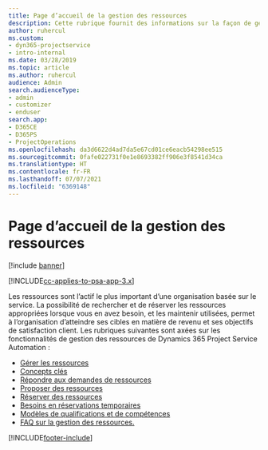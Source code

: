 ```yaml
---
title: Page d’accueil de la gestion des ressources
description: Cette rubrique fournit des informations sur la façon de gérer les ressources.
author: ruhercul
ms.custom:
- dyn365-projectservice
- intro-internal
ms.date: 03/28/2019
ms.topic: article
ms.author: ruhercul
audience: Admin
search.audienceType:
- admin
- customizer
- enduser
search.app:
- D365CE
- D365PS
- ProjectOperations
ms.openlocfilehash: da3d6622d4ad7da5e67cd01ce6eacb54298ee515
ms.sourcegitcommit: 0fafe022731f0e1e8693382ff906e3f8541d34ca
ms.translationtype: HT
ms.contentlocale: fr-FR
ms.lasthandoff: 07/07/2021
ms.locfileid: "6369148"
---
```

# <a name="resource-management-home-page"></a>Page d’accueil de la gestion des ressources

[!include [banner](../includes/psa-now-project-operations.md)]

[!INCLUDE[cc-applies-to-psa-app-3.x](../includes/cc-applies-to-psa-app-3x.md)]

Les ressources sont l’actif le plus important d’une organisation basée sur le service. La possibilité de rechercher et de réserver les ressources appropriées lorsque vous en avez besoin, et les maintenir utilisées, permet à l’organisation d’atteindre ses cibles en matière de revenu et ses objectifs de satisfaction client. Les rubriques suivantes sont axées sur les fonctionnalités de gestion des ressources de Dynamics 365 Project Service Automation :

- [Gérer les ressources](manage-resources.md)
- [Concepts clés](reports-key-concepts.md)
- [Répondre aux demandes de ressources](resource-management-fulfill-requests.md)
- [Proposer des ressources](resource-management-propose-resources.md)
- [Réserver des ressources](resource-management-book-resources-scheduleboard.md)
- [Besoins en réservations temporaires](resource-management-softbook-requirements.md)
- [Modèles de qualifications et de compétences](resource-management-skills-proficiency.md)
- [FAQ sur la gestion des ressources.](resource-management-faq.md)


[!INCLUDE[footer-include](../includes/footer-banner.md)]